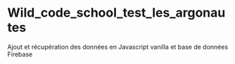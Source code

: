 # Wild_code_school_test_les_argonautes

Ajout et récupération des données en Javascript vanilla et base de données Firebase

